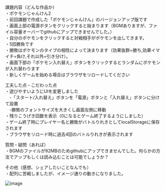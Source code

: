 課題内容（どんな作品か）  
・ポケモンじゃんけん2  
・前回課題で作成した「ポケモンじゃんけん」のバージョンアップ版です  
・画面上部の電源ボタンをクリックすると始まります（BGMありますが、ファイル容量オーバーでgithubにアップできませんでした。）  
・自分のポケモンをクリックすると対戦相手がポケモンを出してきます。  
・5回勝負です  
・勝敗はポケモンのタイプの相性によって決まります（効果抜群=勝ち,効果イマイチ=負け,それ以外=引き分け）。  
・画面下部の「ポケモン入れ替え」ボタンをクリックするとランダムにポケモンが入れ替わります  
・新しくゲームを始める場合はブラウザをリロードしてください  
  
工夫した点・こだわった点  
・遊びやすいようにUIを変更しました  
　-「スタート/入れ替え」ボタンを「電源」ボタンと「入れ替え」ボタンに分けて設置  
　-勝敗のフォントサイズを大きくし画面左側に移動  
・残りこうげき回数を表示（0になるとゲーム終了するようにしました）  
・ゲーム終了時にプレイヤー名と勝敗がバトルりれきとしてlocalStorageに保存されます  
・ブラウザをリロード時に過去4回のバトルりれきが表示されます  
  
質問・疑問（あれば）  
・BGMのファイルが92MBのためgithubにアップできませんでした。何らかの方法でアップもしくは読み込むことは可能でしょうか？  
  
その他（感想、シェアしたいことなんでも）  
・配列に苦戦しましたが、イメージ通りの動きになりました。  

![image](https://user-images.githubusercontent.com/81688850/121208135-cc2b7280-c8b4-11eb-9c41-e58fd9c858ad.png)
